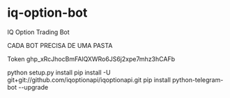 # iq-option-bot
IQ Option Trading Bot

CADA BOT PRECISA DE UMA PASTA

Token
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


python setup.py install
pip install -U git+git://github.com/iqoptionapi/iqoptionapi.git
pip install python-telegram-bot --upgrade